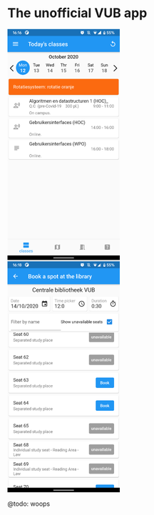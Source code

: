 # The unofficial VUB app

<p float="left">
    <img src="/screenshots/screenshot.png" width="50%" heigh="50%" />
    <img src="/screenshots/screenshot-2.png" width="50%" height="50%" />
</p>
@todo: woops